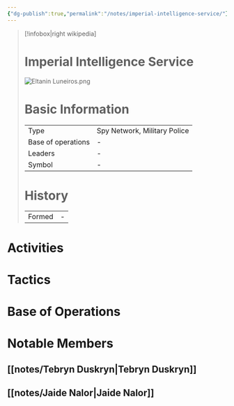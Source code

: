 ```yaml
---
{"dg-publish":true,"permalink":"/notes/imperial-intelligence-service/"}
---
```


> [!infobox|right wikipedia]
> # Imperial Intelligence Service
> ![Eltanin Luneiros.png](/img/user/images/Eltanin%20Luneiros.png)
># Basic Information
> |  |   |
> | ---- | --- |
> | Type | Spy Network, Military Police |
> | Base of operations | - |
> | Leaders | - |
> | Symbol | - |
> # History
>  |  |   |
> | ---- | --- |
> | Formed | - |

# Activities

# Tactics

# Base of Operations

# Notable Members
## [[notes/Tebryn Duskryn\|Tebryn Duskryn]]

## [[notes/Jaide Nalor\|Jaide Nalor]]
